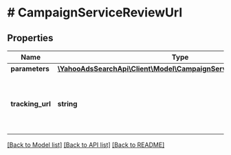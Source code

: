 # # CampaignServiceReviewUrl

## Properties

Name | Type | Description | Notes
------------ | ------------- | ------------- | -------------
**parameters** | [**\YahooAdsSearchApi\Client\Model\CampaignServiceCustomParameter[]**](CampaignServiceCustomParameter.md) |  | [optional] 
**tracking_url** | **string** | &lt;ja&gt;トラッキングURLです。&lt;/ja&gt;&lt;br&gt;&lt;en&gt;Tracking URL.&lt;/en&gt; | [optional] 

[[Back to Model list]](../../README.md#documentation-for-models) [[Back to API list]](../../README.md#documentation-for-api-endpoints) [[Back to README]](../../README.md)


